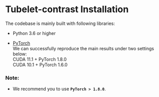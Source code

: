 # Tubelet-contrast Installation

The codebase is mainly built with following libraries:

- Python 3.6 or higher

- [PyTorch](https://pytorch.org/) <br>
  We can successfully reproduce the main results under two settings below:<br>
   CUDA 11.1 + PyTorch 1.8.0 <br>
   CUDA 10.1 + PyTorch 1.6.0 


### Note:
- We recommend you to use **`PyTorch > 1.8.0`**.

